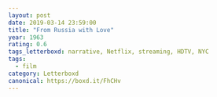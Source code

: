 ```yaml
---
layout: post 
date: 2019-03-14 23:59:00
title: "From Russia with Love"
year: 1963
rating: 0.6
tags_letterboxd: narrative, Netflix, streaming, HDTV, NYC
tags:
  - film
category: Letterboxd
canonical: https://boxd.it/FhCHv
---
```


